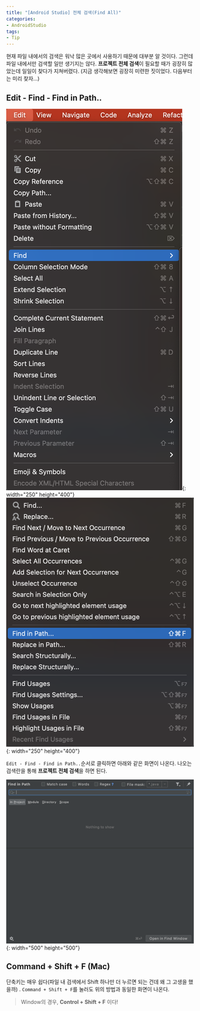 ```yaml
---
title: "[Android Studio] 전체 검색(Find All)"
categories:
- AndroidStudio
tags:
- Tip
---
```


현재 파일 내에서의 검색은 워낙 많은 곳에서 사용하기 때문에 대부분 알 것이다. 그런데 파일 내에서만 검색할 일만 생기지는 않다. **프로젝트 전체 검색**이 필요할 때가 굉장히 많았는데 일일이 찾다가 지쳐버렸다. (지금 생각해보면 굉장히 미련한 짓이었다. 다음부터는 미리 찾자\...)

## Edit - Find - Find in Path..

![Example1](/assets/androidstudio/findall/Example1.png){: width="250" height="400"}
![Example2](/assets/androidstudio/findall/Example2.png){: width="250" height="400"}

`Edit - Find - Find in Path..`순서로 클릭하면 아래와 같은 화면이 나온다. 나오는 검색란을 통해 **프로젝트 전체 검색**을 하면 된다.

![Example3](/assets/androidstudio/findall/Example3.png){: width="500" height="500"}
## Command + Shift + F (Mac)

단축키는 매우 쉽다(파일 내 검색에서 Shift 하나만 더 누르면 되는 건데 왜 그 고생을 했을까) . `Command + Shift + F`를 눌러도 위의 방법과 동일한 화면이 나온다.

> Window의 경우, **Control + Shift + F** 이다!
